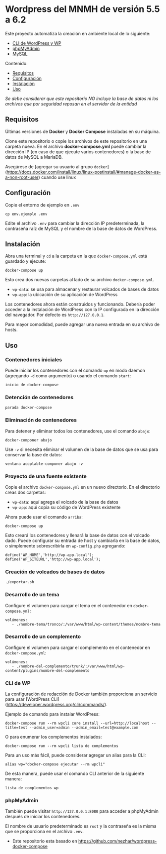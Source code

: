 # Wordpress del MNMH de versión 5.5 a 6.2

Este proyecto automatiza la creación en ambiente local de lo siguiente:

- [CLI de WordPress y WP](https://hub.docker.com/_/wordpress/)
- [phpMyAdmin](https://hub.docker.com/r/phpmyadmin/phpmyadmin/)
- [MySQL](https://hub.docker.com/_/mysql/)

Contenido:

- [Requisitos](#requisitos)
- [Configuración](#configuración)
- [Instalación](#instalación)
- [Uso](#uso)

_Se debe considerar que este repositorio NO incluye la base de datos ni los archivos que por seguridad reposan en el servidor de la entidad_

## Requisitos

Últimas versiones de **Docker** y **Docker Compose** instaladas en su máquina.

Clone este repositorio o copie los archivos de este repositorio en una carpeta nueva. En el archivo **docker-compose.yml** puede cambiar la dirección IP (en caso de que ejecute varios contenedores) o la base de datos de MySQL a MariaDB.

Asegúrese de [agregar su usuario al grupo `docker`] (https://docs.docker.com/install/linux/linux-postinstall/#manage-docker-as-a-non-root-user) cuando use linux

## Configuración

Copie el entorno de ejemplo en `.env`

```
cp env.ejemplo .env
```

Edite el archivo `.env` para cambiar la dirección IP predeterminada, la contraseña raíz de MySQL y el nombre de la base de datos de WordPress.

## Instalación

Abra una terminal y `cd` a la carpeta en la que `docker-compose.yml` está guardado y ejecute:

```
docker-compose up
```

Esto crea dos nuevas carpetas al lado de su archivo `docker-compose.yml`.

- `wp-data`: se usa para almacenar y restaurar volcados de bases de datos
- `wp-app`: la ubicación de su aplicación de WordPress

Los contenedores ahora están construidos y funcionando. Debería poder acceder a la instalación de WordPress con la IP configurada en la dirección del navegador. Por defecto es `http://127.0.0.1`.

Para mayor comodidad, puede agregar una nueva entrada en su archivo de hosts.

## Uso

### Contenedores iniciales

Puede iniciar los contenedores con el comando `up` en modo daemon (agregando `-d` como argumento) o usando el comando `start`:

```
inicio de docker-compose
```

### Detención de contenedores

```
parada docker-compose
```

### Eliminación de contenedores

Para detener y eliminar todos los contenedores, use el comando `abajo`:

```
docker-componer abajo
```

Use `-v` si necesita eliminar el volumen de la base de datos que se usa para conservar la base de datos:

```
ventana acoplable-componer abajo -v
```

### Proyecto de una fuente existente

Copie el archivo `docker-compose.yml` en un nuevo directorio. En el directorio creas dos carpetas:

- `wp-data`: aquí agrega el volcado de la base de datos
- `wp-app`: aquí copia su código de WordPress existente

Ahora puede usar el comando `arriba`:

```
docker-compose up
```

Esto creará los contenedores y llenará la base de datos con el volcado dado. Puede configurar su entrada de host y cambiarla en la base de datos, o simplemente sobrescribirla en `wp-config.php` agregando:

```
define('WP_HOME','http://wp-app.local');
define('WP_SITEURL','http://wp-app.local');
```

### Creación de volcados de bases de datos

```
./exportar.sh
```

### Desarrollo de un tema

Configure el volumen para cargar el tema en el contenedor en `docker-compose.yml`:

```
volúmenes:
   - ./nombre-tema/tronco/:/var/www/html/wp-content/themes/nombre-tema
```

### Desarrollo de un complemento

Configure el volumen para cargar el complemento en el contenedor en `docker-compose.yml`:

```
volúmenes:
   - ./nombre-del-complemento/trunk/:/var/www/html/wp-content/plugins/nombre-del-complemento
```

### CLI de WP

La configuración de redacción de Docker también proporciona un servicio para usar [WordPress CLI] (https://developer.wordpress.org/cli/commands/).

Ejemplo de comando para instalar WordPress:

```
docker-compose run --rm wpcli core install --url=http://localhost --title=test --admin_user=admin --admin_email=test@example.com
```

O para enumerar los complementos instalados:

```
docker-compose run --rm wpcli lista de complementos
```

Para un uso más fácil, puede considerar agregar un alias para la CLI:

```
alias wp="docker-compose ejecutar --rm wpcli"
```

De esta manera, puede usar el comando CLI anterior de la siguiente manera:

```
lista de complementos wp
```


### phpMyAdmin

También puede visitar `http://127.0.0.1:8080` para acceder a phpMyAdmin después de iniciar los contenedores.

El nombre de usuario predeterminado es `root` y la contraseña es la misma que se proporciona en el archivo `.env`.

- Este repositorio esta basado en https://github.com/nezhar/wordpress-docker-compose
